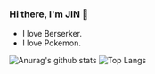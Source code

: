 ### Hi there, I'm JIN 👋

- I love Berserker.
- I love Pokemon.


![Anurag's github stats](https://github-readme-stats.vercel.app/api?username=JINJITING&show_icons=true)
![Top Langs](https://github-readme-stats.vercel.app/api/top-langs/?username=JINJITING&layout=compact)



<!--
**JINJITING/JINJITING** is a ✨ _special_ ✨ repository because its `README.md` (this file) appears on your GitHub profile.

- 🌱 I’m currently learning ...
- 👯 I’m looking to collaborate on ...
- 🤔 I’m looking for help with ...
- 💬 Ask me about ...
- 📫 How to reach me: ...
- 😄 Pronouns: ...
- ⚡ Fun fact: ...
-->
